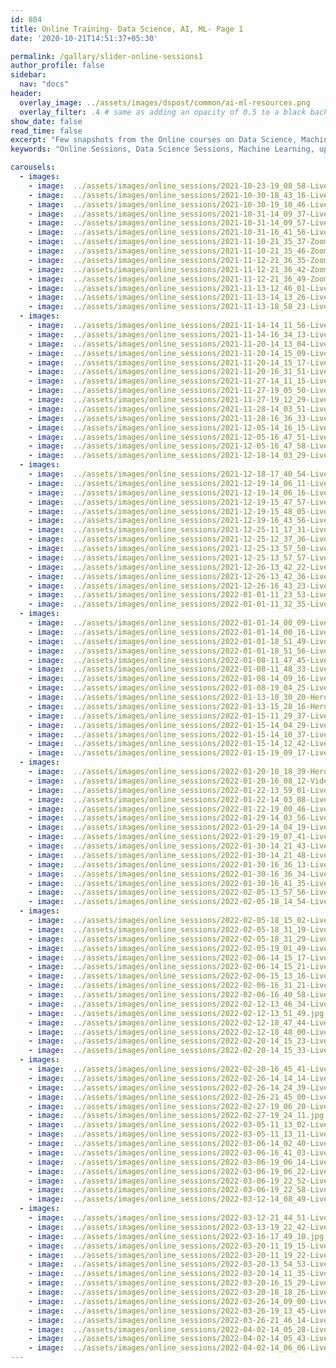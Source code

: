 ```yaml
---
id: 804
title: Online Training- Data Science, AI, ML- Page 1
date: '2020-10-21T14:51:37+05:30'

permalink: /gallary/slider-online-sessions1
author_profile: false
sidebar:
  nav: "docs"
header:
  overlay_image: ../assets/images/dspost/common/ai-ml-resources.png
  overlay_filter: .4 # same as adding an opacity of 0.5 to a black background
show_date: false
read_time: false
excerpt: "Few snapshots from the Online courses on Data Science, Machine Learning, Deep Learning, NLP, Project Management, Agile Management. 2000+ learners, 400+ sessions, 1600+ Hours. Learners across the Glove."
keywords: "Online Sessions, Data Science Sessions, Machine Learning, upGrad Sessions, Data Science Coaching"

carousels:
  - images: 
    - image:  ../assets/images/online_sessions/2021-10-23-19_08_58-LiveSession-upGrad.jpg
    - image:  ../assets/images/online_sessions/2021-10-30-18_43_16-LiveSession-upGrad.jpg
    - image:  ../assets/images/online_sessions/2021-10-30-19_10_46-LiveSession-upGrad.jpg
    - image:  ../assets/images/online_sessions/2021-10-31-14_09_37-LiveSession-upGrad.jpg
    - image:  ../assets/images/online_sessions/2021-10-31-14_09_57-LiveSession-upGrad.jpg
    - image:  ../assets/images/online_sessions/2021-10-31-16_41_56-LiveSession-upGrad.jpg
    - image:  ../assets/images/online_sessions/2021-11-10-21_35_37-Zoom-Meeting.jpg
    - image:  ../assets/images/online_sessions/2021-11-10-21_35_46-Zoom-Meeting.jpg
    - image:  ../assets/images/online_sessions/2021-11-12-21_36_35-Zoom-Meeting.jpg
    - image:  ../assets/images/online_sessions/2021-11-12-21_36_42-Zoom-Meeting.jpg
    - image:  ../assets/images/online_sessions/2021-11-12-21_36_49-Zoom-Meeting.jpg
    - image:  ../assets/images/online_sessions/2021-11-13-12_46_01-LiveSession-upGrad.jpg
    - image:  ../assets/images/online_sessions/2021-11-13-14_13_26-LiveSession-upGrad.jpg
    - image:  ../assets/images/online_sessions/2021-11-13-18_58_23-LiveSession-upGrad.jpg
  - images: 
    - image:  ../assets/images/online_sessions/2021-11-14-14_11_56-LiveSession-upGrad.jpg
    - image:  ../assets/images/online_sessions/2021-11-14-16_34_13-LiveSession-upGrad.jpg
    - image:  ../assets/images/online_sessions/2021-11-20-14_13_04-LiveSession-upGrad.jpg
    - image:  ../assets/images/online_sessions/2021-11-20-14_15_09-LiveSession-upGrad.jpg
    - image:  ../assets/images/online_sessions/2021-11-20-14_15_17-LiveSession-upGrad.jpg
    - image:  ../assets/images/online_sessions/2021-11-20-16_31_51-LiveSession-upGrad.jpg
    - image:  ../assets/images/online_sessions/2021-11-27-14_11_15-LiveSession-upGrad.jpg
    - image:  ../assets/images/online_sessions/2021-11-27-19_05_50-LiveSession-upGrad.jpg
    - image:  ../assets/images/online_sessions/2021-11-27-19_12_29-LiveSession-upGrad.jpg
    - image:  ../assets/images/online_sessions/2021-11-28-14_03_51-LiveSession-upGrad.jpg
    - image:  ../assets/images/online_sessions/2021-11-28-16_36_33-LiveSession-upGrad.jpg
    - image:  ../assets/images/online_sessions/2021-12-05-14_16_15-LiveSession-upGrad.jpg
    - image:  ../assets/images/online_sessions/2021-12-05-16_47_51-LiveSession-upGrad.jpg
    - image:  ../assets/images/online_sessions/2021-12-05-16_47_58-LiveSession-upGrad.jpg
    - image:  ../assets/images/online_sessions/2021-12-18-14_03_29-LiveSession-upGrad.jpg
  - images: 
    - image:  ../assets/images/online_sessions/2021-12-18-17_40_54-LiveSession-upGrad.jpg
    - image:  ../assets/images/online_sessions/2021-12-19-14_06_11-LiveSession-upGrad.jpg
    - image:  ../assets/images/online_sessions/2021-12-19-14_06_16-LiveSession-upGrad.jpg
    - image:  ../assets/images/online_sessions/2021-12-19-15_47_57-LiveSession-upGrad.jpg
    - image:  ../assets/images/online_sessions/2021-12-19-15_48_05-LiveSession-upGrad.jpg
    - image:  ../assets/images/online_sessions/2021-12-19-16_43_56-LiveSession-upGrad.jpg
    - image:  ../assets/images/online_sessions/2021-12-25-11_17_31-LiveSession-upGrad.jpg
    - image:  ../assets/images/online_sessions/2021-12-25-12_37_36-LiveSession-upGrad.jpg
    - image:  ../assets/images/online_sessions/2021-12-25-13_57_50-LiveSession-upGrad.jpg
    - image:  ../assets/images/online_sessions/2021-12-25-13_57_57-LiveSession-upGrad.jpg
    - image:  ../assets/images/online_sessions/2021-12-26-13_42_22-LiveSession-upGrad.jpg
    - image:  ../assets/images/online_sessions/2021-12-26-13_42_36-LiveSession-upGrad.jpg
    - image:  ../assets/images/online_sessions/2021-12-26-16_43_23-LiveSession-upGrad.jpg
    - image:  ../assets/images/online_sessions/2022-01-01-11_23_53-LiveSession-upGrad.jpg
    - image:  ../assets/images/online_sessions/2022-01-01-11_32_35-LiveSession-upGrad.jpg
  - images: 
    - image:  ../assets/images/online_sessions/2022-01-01-14_00_09-LiveSession-upGrad.jpg
    - image:  ../assets/images/online_sessions/2022-01-01-14_00_16-LiveSession-upGrad.jpg
    - image:  ../assets/images/online_sessions/2022-01-01-18_51_49-LiveSession-upGrad.jpg
    - image:  ../assets/images/online_sessions/2022-01-01-18_51_56-LiveSession-upGrad.jpg
    - image:  ../assets/images/online_sessions/2022-01-08-11_47_45-LiveSession-upGrad.jpg
    - image:  ../assets/images/online_sessions/2022-01-08-11_48_33-LiveSession-upGrad.jpg
    - image:  ../assets/images/online_sessions/2022-01-08-14_09_16-LiveSession-upGrad.jpg
    - image:  ../assets/images/online_sessions/2022-01-08-19_04_25-LiveSession-upGrad.jpg
    - image:  ../assets/images/online_sessions/2022-01-13-10_30_20-HeroVired-Zoom-Meeting.jpg
    - image:  ../assets/images/online_sessions/2022-01-13-15_28_16-HeroVired--Zoom-Meeting.jpg
    - image:  ../assets/images/online_sessions/2022-01-15-11_29_37-LiveSession-upGrad.jpg
    - image:  ../assets/images/online_sessions/2022-01-15-14_04_29-LiveSession-upGrad.jpg
    - image:  ../assets/images/online_sessions/2022-01-15-14_10_37-LiveSession-upGrad.jpg
    - image:  ../assets/images/online_sessions/2022-01-15-14_12_42-LiveSession-upGrad.jpg
    - image:  ../assets/images/online_sessions/2022-01-15-19_09_17-LiveSession-upGrad.jpg
  - images: 
    - image:  ../assets/images/online_sessions/2022-01-20-10_18_39-HeroVired-Zoom-Meeting.jpg
    - image:  ../assets/images/online_sessions/2022-01-20-16_08_12-VideoFrameWnd.jpg
    - image:  ../assets/images/online_sessions/2022-01-22-13_59_01-LiveSession-upGrad.jpg
    - image:  ../assets/images/online_sessions/2022-01-22-14_03_08-LiveSession-upGrad.jpg
    - image:  ../assets/images/online_sessions/2022-01-22-19_00_46-LiveSession-upGrad.jpg
    - image:  ../assets/images/online_sessions/2022-01-29-14_03_56-LiveSession-upGrad.jpg
    - image:  ../assets/images/online_sessions/2022-01-29-14_04_19-LiveSession-upGrad.jpg
    - image:  ../assets/images/online_sessions/2022-01-29-19_07_41-LiveSession-upGrad.jpg
    - image:  ../assets/images/online_sessions/2022-01-30-14_21_43-LiveSession-upGrad.jpg
    - image:  ../assets/images/online_sessions/2022-01-30-14_21_48-LiveSession-upGrad.jpg
    - image:  ../assets/images/online_sessions/2022-01-30-16_36_13-LiveSession-upGrad.jpg
    - image:  ../assets/images/online_sessions/2022-01-30-16_36_34-LiveSession-upGrad.jpg
    - image:  ../assets/images/online_sessions/2022-01-30-16_41_35-LiveSession-upGrad.jpg
    - image:  ../assets/images/online_sessions/2022-02-05-13_57_56-LiveSession-upGrad.jpg
    - image:  ../assets/images/online_sessions/2022-02-05-18_14_54-LiveSession-upGrad.jpg
  - images: 
    - image:  ../assets/images/online_sessions/2022-02-05-18_15_02-LiveSession-upGrad.jpg
    - image:  ../assets/images/online_sessions/2022-02-05-18_31_19-LiveSession-upGrad.jpg
    - image:  ../assets/images/online_sessions/2022-02-05-18_31_29-LiveSession-upGrad.jpg
    - image:  ../assets/images/online_sessions/2022-02-05-19_01_49-LiveSession-upGrad.jpg
    - image:  ../assets/images/online_sessions/2022-02-06-14_15_17-LiveSession-upGrad.jpg
    - image:  ../assets/images/online_sessions/2022-02-06-14_15_21-LiveSession-upGrad.jpg
    - image:  ../assets/images/online_sessions/2022-02-06-15_13_16-LiveSession-upGrad.jpg
    - image:  ../assets/images/online_sessions/2022-02-06-16_31_21-LiveSession-upGrad.jpg
    - image:  ../assets/images/online_sessions/2022-02-06-16_40_58-LiveSession-upGrad.jpg
    - image:  ../assets/images/online_sessions/2022-02-12-13_46_34-LiveSession-upGrad.jpg
    - image:  ../assets/images/online_sessions/2022-02-12-13_51_49.jpg
    - image:  ../assets/images/online_sessions/2022-02-12-18_47_44-LiveSession-upGrad.jpg
    - image:  ../assets/images/online_sessions/2022-02-12-18_48_00-LiveSession-upGrad.jpg
    - image:  ../assets/images/online_sessions/2022-02-20-14_15_23-LiveSession-upGrad.jpg
    - image:  ../assets/images/online_sessions/2022-02-20-14_15_33-LiveSession-upGrad.jpg
  - images: 
    - image:  ../assets/images/online_sessions/2022-02-20-16_45_41-LiveSession-upGrad.jpg
    - image:  ../assets/images/online_sessions/2022-02-26-14_14_14-LiveSession-upGrad.jpg
    - image:  ../assets/images/online_sessions/2022-02-26-14_24_39-LiveSession-upGrad.jpg
    - image:  ../assets/images/online_sessions/2022-02-26-21_45_00-LiveSession-upGrad.jpg
    - image:  ../assets/images/online_sessions/2022-02-27-19_06_20-LiveSession-upGrad.jpg
    - image:  ../assets/images/online_sessions/2022-02-27-19_24_11.jpg
    - image:  ../assets/images/online_sessions/2022-03-05-11_13_02-LiveSession-upGrad.jpg
    - image:  ../assets/images/online_sessions/2022-03-05-11_13_11-LiveSession-upGrad.jpg
    - image:  ../assets/images/online_sessions/2022-03-06-14_02_40-LiveSession-upGrad.jpg
    - image:  ../assets/images/online_sessions/2022-03-06-16_41_03-LiveSession-upGrad.jpg
    - image:  ../assets/images/online_sessions/2022-03-06-19_06_14-LiveSession-upGrad.jpg
    - image:  ../assets/images/online_sessions/2022-03-06-19_06_22-LiveSession-upGrad.jpg
    - image:  ../assets/images/online_sessions/2022-03-06-19_22_52-LiveSession-upGrad.jpg
    - image:  ../assets/images/online_sessions/2022-03-06-19_22_58-LiveSession-upGrad.jpg
    - image:  ../assets/images/online_sessions/2022-03-12-14_08_49-LiveSession-upGrad.jpg
  - images: 
    - image:  ../assets/images/online_sessions/2022-03-12-21_44_51-LiveSession-upGrad.jpg
    - image:  ../assets/images/online_sessions/2022-03-13-19_22_42-LiveSession-upGrad.jpg
    - image:  ../assets/images/online_sessions/2022-03-16-17_49_10.jpg
    - image:  ../assets/images/online_sessions/2022-03-20-11_19_15-LiveSession-upGrad.jpg
    - image:  ../assets/images/online_sessions/2022-03-20-11_19_22-LiveSession-upGrad.jpg
    - image:  ../assets/images/online_sessions/2022-03-20-13_54_53-LiveSession-upGrad.jpg
    - image:  ../assets/images/online_sessions/2022-03-20-14_11_35-LiveSession-upGrad.jpg
    - image:  ../assets/images/online_sessions/2022-03-20-16_15_29-LiveSession-upGrad.jpg
    - image:  ../assets/images/online_sessions/2022-03-20-18_18_26-LiveSession-upGrad.jpg
    - image:  ../assets/images/online_sessions/2022-03-26-14_09_00-LiveSession-upGrad.jpg
    - image:  ../assets/images/online_sessions/2022-03-26-19_13_45-LiveSession-upGrad.jpg
    - image:  ../assets/images/online_sessions/2022-03-26-21_46_14-LiveSession-upGrad.jpg
    - image:  ../assets/images/online_sessions/2022-04-02-14_05_28-LiveSession-upGrad.jpg
    - image:  ../assets/images/online_sessions/2022-04-02-14_05_43-LiveSession-upGrad.jpg
    - image:  ../assets/images/online_sessions/2022-04-02-14_06_06-LiveSession-upGrad.jpg
---    
```


